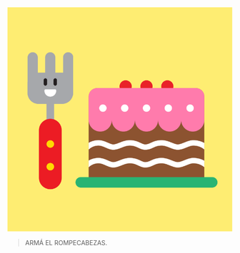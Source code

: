 <div class="mu-kindergarten-context-image-slides">
  <img src="https://raw.githubusercontent.com/MumukiProject/mumuki-guia-puzzle-rompecabezas-kinder/master/assets/torta2-01_1604600381877.svg" alt="Resultado final del rompecabezas: una torta con un tenedor" class="active">
</div>

> ARMÁ EL ROMPECABEZAS.